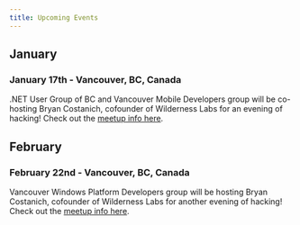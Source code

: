 ```yaml
---
title: Upcoming Events
---
```


## January

### January 17th - Vancouver, BC, Canada

.NET User Group of BC and Vancouver Mobile Developers group will be co-hosting Bryan Costanich, cofounder of Wilderness Labs for an evening of hacking! Check out the [meetup info here](https://www.meetup.com/NET-User-Group-of-BC/events/246524667/).

## February

### February 22nd - Vancouver, BC, Canada

Vancouver Windows Platform Developers group will be hosting Bryan Costanich, cofounder of Wilderness Labs for another evening of hacking! Check out the [meetup info here](https://www.meetup.com/Vancouver-Windows-Platform-Developers-Group/events/246462305/).
